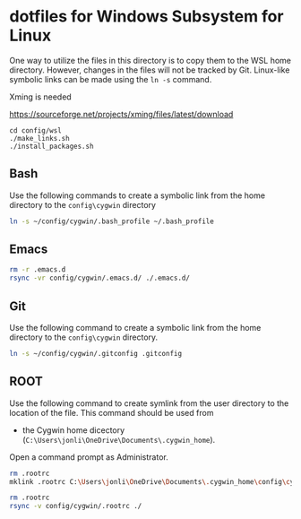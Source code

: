 # dotfiles for Windows Subsystem for Linux
One way to utilize the files in this directory is to copy them to the WSL home directory. However, changes in the files will not be tracked by Git. Linux-like symbolic links can be made using the `ln -s` command.

Xming is needed

https://sourceforge.net/projects/xming/files/latest/download

````
cd config/wsl
./make_links.sh
./install_packages.sh
````


## Bash
Use the following commands to create a symbolic link from the home directory to the `config\cygwin` directory
```bash
ln -s ~/config/cygwin/.bash_profile ~/.bash_profile
```

## Emacs

```bash
rm -r .emacs.d
rsync -vr config/cygwin/.emacs.d/ ./.emacs.d/	
```
## Git
Use the following command to create a symbolic link from the home directory to the `config\cygwin` directory.
```bash
ln -s ~/config/cygwin/.gitconfig .gitconfig
```

## ROOT
Use the following command to create symlink from the user directory to the location of the file. This command should be used from 

* the Cygwin home dicectory (`C:\Users\jonli\OneDrive\Documents\.cygwin_home`).

Open a command prompt as Administrator.
```bash
rm .rootrc
mklink .rootrc C:\Users\jonli\OneDrive\Documents\.cygwin_home\config\cygwin\.rootrc
```

```bash
rm .rootrc
rsync -v config/cygwin/.rootrc ./
```
